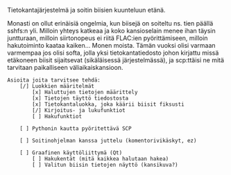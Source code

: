 Tietokantajärjestelmä ja soitin biisien kuunteluun etänä.

Monasti on ollut erinäisiä ongelmia, kun biisejä on soiteltu ns. tien päällä sshfs:n yli.
Milloin yhteys katkeaa ja koko kansioselain menee ihan täysin juntturaan, milloin siirtonopeus ei riitä FLAC:ien pyörittämiseen, milloin hakutoiminto kaataa kaiken... Monen moista.
Tämän vuoksi olisi varmaan varmempaa jos olisi softa, jolla yksi tietokantatiedosto johon kirjattu missä etäkoneen biisit sijaitsevat (sikäläisessä järjestelmässä), ja scp:ttäisi ne mitä tarvitaan paikalliseen väliaikaiskansioon.

	Asioita joita tarvitsee tehdä:
		[/] Luokkien määritelmät
			[x] Haluttujen tietojen määrittely
			[x] Tietojen täyttö tiedostosta
			[x] Tietokantaluokka, joka käärii biisit fiksusti
			[/] Kirjoitus- ja lukufunktiot
			[ ] Hakufunktiot

		[ ] Pythonin kautta pyöritettävä SCP

		[ ] Soitinohjelman kanssa juttelu (komentorivikäskyt, ez)

		[ ] Graafinen käyttöliittymä (Qt)
			[ ] Hakukentät (mitä kaikkea halutaan hakea)
			[ ] Valitun biisin tietojen näyttö (kansikuva?)

